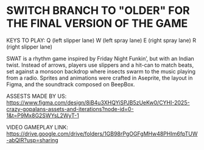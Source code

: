 # **SWITCH BRANCH TO "OLDER" FOR THE FINAL VERSION OF THE GAME**


KEYS TO PLAY:
Q (left slipper lane)
W (left spray lane)
E (right spray lane) 
R (right slipper lane)


SWAT is a rhythm game inspired by Friday Night Funkin’, but with an Indian twist. Instead of arrows, players use slippers and a hit-can to match beats, set against a monsoon backdrop where insects swarm to the music playing from a radio. Sprites and animations were crafted in Aseprite, the layout in Figma, and the soundtrack composed on BeepBox.


ASSESTS MADE BY US:
https://www.figma.com/design/8iB4u3XHQYiSPJB5zUeKw0/CYHI-2025-crazy-gopalans-assets-and-iterations?node-id=0-1&t=P9Mx8G2SWYsL2WyT-1

VIDEO GAMEPLAY LINK:
https://drive.google.com/drive/folders/1GB98rPgOGFgMHw48PHIm6fpTUW-abQIR?usp=sharing
